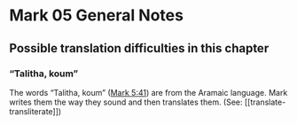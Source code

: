 # Mark 05 General Notes
## Possible translation difficulties in this chapter

### “Talitha, koum”

The words “Talitha, koum” ([Mark 5:41](../../mrk/05/41.md)) are from the Aramaic language. Mark writes them the way they sound and then translates them. (See: [[translate-transliterate]])